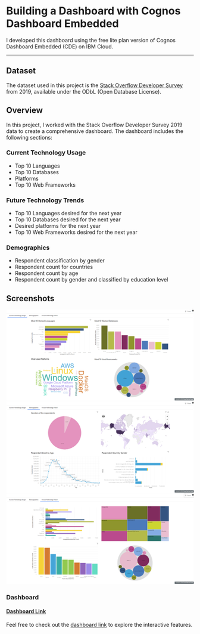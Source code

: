 # Building a Dashboard with Cognos Dashboard Embedded

I developed this dashboard using the free lite plan version of Cognos Dashboard Embedded (CDE) on IBM Cloud.

---

## Dataset

The dataset used in this project is the [Stack Overflow Developer Survey](https://stackoverflow.blog/2019/04/09/the-2019-stack-overflow-developer-survey-results-are-in) from 2019, available under the ODbL (Open Database License).

## Overview

In this project, I worked with the Stack Overflow Developer Survey 2019 data to create a comprehensive dashboard. The dashboard includes the following sections:

### Current Technology Usage

- Top 10 Languages
- Top 10 Databases
- Platforms
- Top 10 Web Frameworks

### Future Technology Trends

- Top 10 Languages desired for the next year
- Top 10 Databases desired for the next year
- Desired platforms for the next year
- Top 10 Web Frameworks desired for the next year

### Demographics

- Respondent classification by gender
- Respondent count for countries
- Respondent count by age
- Respondent count by gender and classified by education level

## Screenshots

![Current Technology Usage](images/1.png)
![Demographics](images/2.png)
![Future Technology Trends](images/3.png)

### Dashboard

#### [Dashboard Link](https://dataplatform.cloud.ibm.com/dashboards/5a650915-db43-4ef7-bd93-8c7bed5aea83/view/6735e12101a91bcf47e1c8e407ca7d037a612d5ababb8303d1827b495c312297f33d17c5c87b4d5cd2100062fbbf1508c0)

Feel free to check out the [dashboard link](https://dataplatform.cloud.ibm.com/dashboards/5a650915-db43-4ef7-bd93-8c7bed5aea83/view/6735e12101a91bcf47e1c8e407ca7d037a612d5ababb8303d1827b495c312297f33d17c5c87b4d5cd2100062fbbf1508c0) to explore the interactive features.

